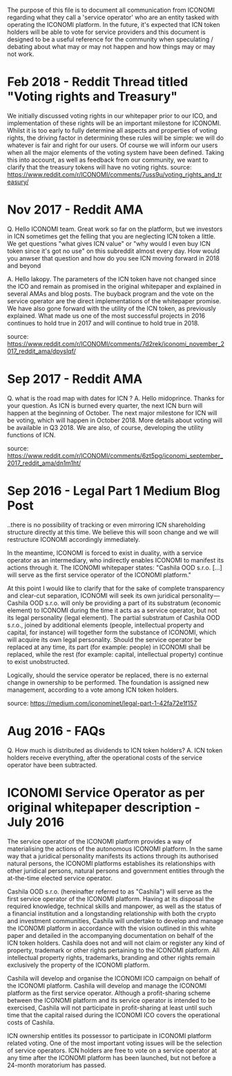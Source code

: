 The purpose of this file is to document all communication from ICONOMI regarding what they call a 'service operator' who are an entity tasked with operating the ICONOMI platform. In the future, it's expected that ICN token holders will be able to vote for service providers and this document is designed to be a useful reference for the community when speculating / debating about what may or may not happen and how things may or may not work.

# Feb 2018 - Reddit Thread titled "Voting rights and Treasury"
We initially discussed voting rights in our whitepaper prior to our ICO, and implementation of these rights will be an important milestone for ICONOMI. Whilst it is too early to fully determine all aspects and properties of voting rights, the driving factor in determining these rules will be simple: we will do whatever is fair and right for our users. Of course we will inform our users when all the major elements of the voting system have been defined. Taking this into account, as well as feedback from our community, we want to clarify that the treasury tokens will have no voting rights.
source: https://www.reddit.com/r/ICONOMI/comments/7uss9u/voting_rights_and_treasury/

# Nov 2017 - Reddit AMA
Q. Hello ICONOMI team. Great work so far on the platform, but we investors in ICN sometimes get the felling that you are neglecting ICN token a little. We get questions "what gives ICN value" or "why would I even buy ICN token since it's got no use" on this subreddit almost every day. How would you anwser that question and how do you see ICN moving forward in 2018 and beyond

A. Hello lakopy. The parameters of the ICN token have not changed since the ICO and remain as promised in the original whitepaper and explained in several AMAs and blog posts. The buyback program and the vote on the service operator are the direct implementations of the whitepaper promise. We have also gone forward with the utility of the ICN token, as previously explained. What made us one of the most successful projects in 2016 continues to hold true in 2017 and will continue to hold true in 2018.

source: https://www.reddit.com/r/ICONOMI/comments/7d2rek/iconomi_november_2017_reddit_ama/dpyslqf/

# Sep 2017 - Reddit AMA
Q. what is the road map with dates for ICN ?
A. Hello midoprince. Thanks for your question. As ICN is burned every quarter, the next ICN burn will happen at the beginning of October. The next major milestone for ICN will be voting, which will happen in October 2018. More details about voting will be available in Q3 2018. We are also, of course, developing the utility functions of ICN.

source: https://www.reddit.com/r/ICONOMI/comments/6zt5pg/iconomi_september_2017_reddit_ama/dn1m1ht/

# Sep 2016 - Legal Part 1 Medium Blog Post
..there is no possibility of tracking or even mirroring ICN shareholding structure directly at this time. We believe this will soon change and we will restructure ICONOMI accordingly immediately.

In the meantime, ICONOMI is forced to exist in duality, with a service operator as an intermediary, who indirectly enables ICONOMI to manifest its actions through it. The ICONOMI whitepaper states: "Cashila OOD s.r.o. […] will serve as the first service operator of the ICONOMI platform."

At this point I would like to clarify that for the sake of complete transparency and clear-cut separation, ICONOMI will seek its own juridical personality — Cashila OOD s.r.o. will only be providing a part of its substratum (economic element) to ICONOMI during the time it acts as a service operator, but not its legal personality (legal element). The partial substratum of Cashila OOD s.r.o., joined by additional elements (people, intellectual property and capital, for instance) will together form the substance of ICONOMI, which will acquire its own legal personality. Should the service operator be replaced at any time, its part (for example: people) in ICONOMI shall be replaced, while the rest (for example: capital, intellectual property) continue to exist unobstructed.

Logically, should the service operator be replaced, there is no external change in ownership to be performed. The foundation is assigned new management, according to a vote among ICN token holders.

source: https://medium.com/iconominet/legal-part-1-42fa72e1f157

# Aug 2016 - FAQs
Q. How much is distributed as dividends to ICN token holders?
A. ICN token holders receive everything, after the operational costs of the service operator have been subtracted.

# ICONOMI Service Operator as per original whitepaper description - July 2016
The service operator of the ICONOMI platform provides a way of materialising the actions of the autonomous ICONOMI platform. In the same way that a juridical personality manifests its actions through its authorised natural persons, the ICONOMI platforms establishes its relationships with other juridical persons, natural persons and government entities through the at-the-time elected service operator.

Cashila OOD s.r.o. (hereinafter referred to as "Cashila") will serve as the first service operator of the ICONOMI platform. Having at its disposal the required knowledge, technical skills and manpower, as well as the status of a financial institution and a longstanding
relationship with both the crypto and investment communities, Cashila will undertake to develop and manage the ICONOMI platform in accordance with the vision outlined in this white paper and detailed in the accompanying documentation on behalf of the ICN token holders. Cashila does not and will not claim or register any kind of property, trademark or other rights pertaining to the ICONOMI platform. All intellectual property rights, trademarks, branding and other rights remain exclusively the property of the ICONOMI platform. 

Cashila will develop and organise the ICONOMI ICO campaign on behalf of the ICONOMI platform. Cashila will develop and manage the ICONOMI platform as the first service operator. Although a profit-sharing scheme between the ICONOMI platform and its service operator is intended to be exercised, Cashila will not participate in profit-sharing at least until such time that the capital raised during the ICONOMI ICO covers the operational costs of Cashila.

ICN ownership entitles its possessor to participate in ICONOMI platform related voting. One of the most important voting issues will be the selection of service operators. ICN holders are free to vote on a service operator at any time after the ICONOMI platform has been launched, but not before a 24-month moratorium has passed.

